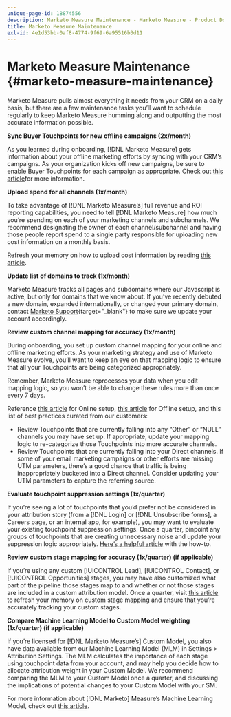 ```yaml
---
unique-page-id: 18874556
description: Marketo Measure Maintenance - Marketo Measure - Product Documentation
title: Marketo Measure Maintenance
exl-id: 4e1d53bb-0af8-4774-9f69-6a95516b3d11
---
```

# Marketo Measure Maintenance {#marketo-measure-maintenance}

Marketo Measure pulls almost everything it needs from your CRM on a daily basis, but there are a few maintenance tasks you’ll want to schedule regularly to keep Marketo Measure humming along and outputting the most accurate information possible.

**Sync Buyer Touchpoints for new offline campaigns (2x/month)**

As you learned during onboarding, [!DNL Marketo Measure] gets information about your offline marketing efforts by syncing with your CRM’s campaigns. As your organization kicks off new campaigns, be sure to enable Buyer Touchpoints for each campaign as appropriate. Check out [this article](/help/channel-tracking-and-setup/offline-channels/syncing-offline-campaigns.md)for more information.

**Upload spend for all channels (1x/month)**

To take advantage of [!DNL Marketo Measure’s] full revenue and ROI reporting capabilities, you need to tell [!DNL Marketo Measure] how much you’re spending on each of your marketing channels and subchannels. We recommend designating the owner of each channel/subchannel and having those people report spend to a single party responsible for uploading new cost information on a monthly basis.

Refresh your memory on how to upload cost information by reading [this article](/help/marketing-spend/spend-management/marketing-channel-costs.md).

**Update list of domains to track (1x/month)**

Marketo Measure tracks all pages and subdomains where our Javascript is active, but only for domains that we know about. If you’ve recently debuted a new domain, expanded internationally, or changed your primary domain, contact [Marketo Support](https://nation.marketo.com/t5/support/ct-p/Support){target="_blank"} to make sure we update your account accordingly.

**Review custom channel mapping for accuracy (1x/month)**

During onboarding, you set up custom channel mapping for your online and offline marketing efforts. As your marketing strategy and use of Marketo Measure evolve, you’ll want to keep an eye on that mapping logic to ensure that all your Touchpoints are being categorized appropriately.

Remember, Marketo Measure reprocesses your data when you edit mapping logic, so you won’t be able to change these rules more than once every 7 days.

Reference [this article](/help/channel-tracking-and-setup/online-channels/online-custom-channel-setup.md) for Online setup, [this article](/help/channel-tracking-and-setup/offline-channels/offline-custom-channel-setup.md) for Offline setup, and this list of best practices curated from our customers:

* Review Touchpoints that are currently falling into any “Other” or “NULL” channels you may have set up. If appropriate, update your mapping logic to re-categorize those Touchpoints into more accurate channels.
* Review Touchpoints that are currently falling into your Direct channels. If some of your email marketing campaigns or other efforts are missing UTM parameters, there’s a good chance that traffic is being inappropriately bucketed into a Direct channel. Consider updating your UTM parameters to capture the referring source.

**Evaluate touchpoint suppression settings (1x/quarter)**

If you’re seeing a lot of touchpoints that you’d prefer not be considered in your attribution story (from a [!DNL Login] or [!DNL Unsubscribe forms], a Careers page, or an internal app, for example), you may want to evaluate your existing touchpoint suppression settings. Once a quarter, pinpoint any groups of touchpoints that are creating unnecessary noise and update your suppression logic appropriately. [Here’s a helpful article](/help/advanced-marketo-measure-features/touchpoint-settings/touchpoint-removal-and-touchpoint-suppression.md)  with the how-to.

**Review custom stage mapping for accuracy (1x/quarter) (if applicable)**

If you’re using any custom [!UICONTROL Lead], [!UICONTROL Contact], or [!UICONTROL Opportunities] stages, you may have also customized what part of the pipeline those stages map to and whether or not those stages are included in a custom attribution model. Once a quarter, visit [this article](/help/advanced-marketo-measure-features/custom-attribution-models/custom-attribution-model-and-setup.md) to refresh your memory on custom stage mapping and ensure that you’re accurately tracking your custom stages.

**Compare Machine Learning Model to Custom Model weighting (1x/quarter) (if applicable)**

If you’re licensed for [!DNL Marketo Measure’s] Custom Model, you also have data available from our Machine Learning Model (MLM) in Settings > Attribution Settings. The MLM calculates the importance of each stage using touchpoint data from your account, and may help you decide how to allocate attribution weight in your Custom Model. We recommend comparing the MLM to your Custom Model once a quarter, and discussing the implications of potential changes to your Custom Model with your SM.

For more information about [!DNL Marketo] Measure’s Machine Learning Model, check out [this article](/help/advanced-marketo-measure-features/custom-attribution-models/machine-learning-model-faq.md).
